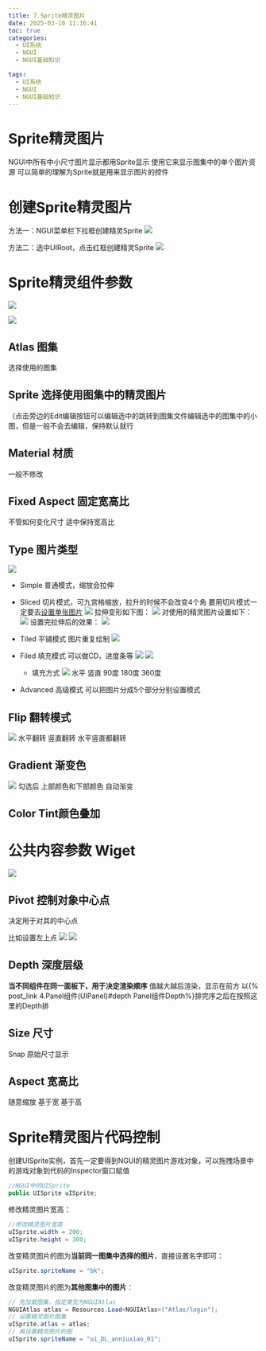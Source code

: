```yaml
---
title: 7.Sprite精灵图片
date: 2025-03-10 11:16:41
toc: true
categories:
  - UI系统
  - NGUI
  - NGUI基础知识

tags:
  - UI系统
  - NGUI
  - NGUI基础知识
---
```


# Sprite精灵图片
NGUI中所有中小尺寸图片显示都用Sprite显示
使用它来显示图集中的单个图片资源
可以简单的理解为Sprite就是用来显示图片的控件

# 创建Sprite精灵图片

方法一：NGUI菜单栏下拉框创建精灵Sprite
![](7.Sprite精灵图片/file-20250310111900853.png)

方法二：选中UIRoot，点击红框创建精灵Sprite
![](7.Sprite精灵图片/file-20250310111837493.png)

# Sprite精灵组件参数
![](7.Sprite精灵图片/sprite精灵图片参数.png)


![](7.Sprite精灵图片/file-20250310112634479.png)

## Atlas 图集
选择使用的图集

## Sprite 选择使用图集中的精灵图片

<a id="section1"></a>
（点击旁边的Edit编辑按钮可以编辑选中的跳转到图集文件编辑选中的图集中的小图，但是一般不会去编辑，保持默认就行

## Material 材质
一般不修改

## Fixed Aspect 固定宽高比
不管如何变化尺寸
适中保持宽高比

## Type 图片类型

![](7.Sprite精灵图片/file-20250310112704554.png)
- Simple
  普通模式，缩放会拉伸
- Sliced
  切片模式，可九宫格缩放，拉升的时候不会改变4个角
  要用切片模式一定要去[设置单张图片](#section1)
  ![](7.Sprite精灵图片/file-20250310135300975.png)
  拉伸变形如下图：
  ![](7.Sprite精灵图片/file-20250310135445178.png)
  对使用的精灵图片设置如下：
  ![](7.Sprite精灵图片/file-20250310135805221.png)
  设置完拉伸后的效果：
  ![](7.Sprite精灵图片/file-20250310135633636.png)
- Tiled
  平铺模式
  图片重复绘制
  ![](7.Sprite精灵图片/file-20250310135948031.png)
- Filed
  填充模式
  可以做CD，进度条等
  ![](7.Sprite精灵图片/file-20250310140326431.png)
  ![](7.Sprite精灵图片/file-20250310140315929.png)
  - 填充方式
    ![](7.Sprite精灵图片/file-20250310141725919.png)
    水平
    竖直
    90度
    180度
    360度

- Advanced
  高级模式
  可以把图片分成5个部分分别设置模式

## Flip 翻转模式
![](7.Sprite精灵图片/file-20250310141714602.png)
水平翻转
竖直翻转
水平竖直都翻转

## Gradient 渐变色
![](7.Sprite精灵图片/file-20250310141706303.png)
勾选后
上部颜色和下部颜色
自动渐变



## Color Tint颜色叠加


# 公共内容参数 Wiget
![](7.Sprite精灵图片/公共内容.png)

## Pivot 控制对象中心点
决定用于对其的中心点

比如设置左上点
![](7.Sprite精灵图片/file-20250310141038660.png)
![](7.Sprite精灵图片/file-20250310140955755.png)

## Depth 深度层级
**当不同组件在同一面板下，用于决定渲染顺序** 
值越大越后渲染，显示在前方
以{% post_link 4.Panel组件(UIPanel)#depth Panel组件Depth%}排完序之后在按照这里的Depth排

## Size 尺寸
Snap 原始尺寸显示

## Aspect 宽高比
随意缩放
基于宽
基于高

# Sprite精灵图片代码控制
创建UISprite实例，首先一定要得到NGUI的精灵图片游戏对象，可以拖拽场景中的游戏对象到代码的Inspector窗口赋值
```cs
//NGUI中的UISprite
public UISprite uISprite;
```

修改精灵图片宽高：
```cs
//修改精灵图片宽高
uISprite.width = 200;
uISprite.height = 300;
```

改变精灵图片的图为**当前同一图集中选择的图片**，直接设置名字即可：
```cs
uISprite.spriteName = "bk";
```

改变精灵图片的图为**其他图集中的图片**：
```cs
// 先加载图集，指定类型为NGUIAtlas
NGUIAtlas atlas = Resources.Load<NGUIAtlas>("Atlas/login");
// 设置精灵图片图集
uISprite.atlas = atlas;
// 再设置精灵图片的图
uISprite.spriteName = "ui_DL_anniuxiao_01";
```